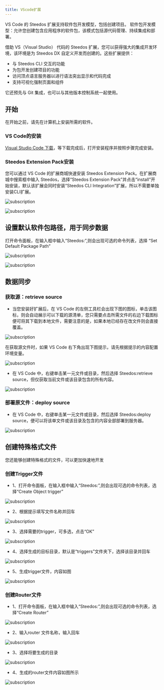 ```yaml
---
title: VScode扩展
---
```


VS Code 的 Steedos 扩展支持软件包开发模型，包括创建项目。
软件包开发模型：允许您创建包含应用程序的软件包，该模式包括源代码管理、持续集成和部署。

借助 VS（Visual Studio） 代码的 Steedos 扩展，您可以获得强大的集成开发环境，该环境是为 Steedos DX 自定义开发而创建的。这些扩展提供：

- 与 Steedos CLI 交互的功能
- 为包开发创建项目的功能
- 访问顶点语言服务器以进行语法突出显示和代码完成
- 支持可视化强制页面和组件

它还预先与 Git 集成，也可以与其他版本控制系统一起使用。

## 开始

在开始之前，请先在计算机上安装所需的软件。

### VS Code的安装

[Visual Studio Code 下载](https://code.visualstudio.com)，等下载完成后，打开安装程序并按照步骤完成安装。

### Steedos Extension Pack安装

您可以通过 VS Code 的扩展商城快速安装 Steedos Extension Pack。在扩展商城中搜索框中输入 Steedos，选择“Steedos Extension Pack”并点击“install”开始安装，默认该扩展会同时安装“Steedos CLI Integration”扩展，所以不需要单独安装CLI扩展。

![subscription](/assets/dx/vs_extension/vs_extension01.png)

![subscription](/assets/dx/vs_extension/vs_extension02.png)

## 设置默认软件包路径，用于同步数据

打开命令面板，在输入框中输入“Steedos:”,则会出现可选的命令列表，选择
“Set Default Package Path”

![subscription](/assets/dx/vs_extension/vs_extension03.png)

![subscription](/assets/dx/vs_extension/vs_extension04.png)

## 数据同步

### 获取源：retrieve source

- 当您安装好扩展后，在 VS Code 的左侧工具栏会出现下图的图标，单击该图标，则会自动展示可以下载的源清单，您只需要点击所需文件的右边下载图标便可将其下载到本地文件，需要注意的是，如果本地已经存在改文件则会直接覆盖。

![subscription](/assets/dx/vs_extension/vs_extension05.png)

在获取源文件时，如果 VS Code 右下角出现下图提示，请先根据提示的内容配置环境变量。

![subscription](/assets/dx/vs_extension/vs_extension06.png)

- 在 VS Code 中，右键单击某一元文件或目录，然后选择 Steedos:retrieve source，但仅获取当前文件或该目录包含的所有内容。

![subscription](/assets/dx/vs_extension/vs_extension07.png)

### 部署原文件：deploy source

- 在 VS Code 中，右键单击某一元文件或目录，然后选择 Steedos:deploy source，便可以将该单文件或该目录及包含的内容全部部署到服务器。

![subscription](/assets/dx/vs_extension/vs_extension08.png)

## 创建特殊格式文件

您还能够创建特殊格式的文件，可以更加快速地开发

### 创建Trigger文件

- 1、打开命令面板，在输入框中输入“Steedos:”,则会出现可选的命令列表，选择“Create Object trigger”

![subscription](/assets/dx/vs_extension/vs_extension09.png)

- 2、根据提示填写文件名称并回车

![subscription](/assets/dx/vs_extension/vs_extension10.png)

- 3、选择需要的trigger，可多选，点击“OK”

![subscription](/assets/dx/vs_extension/vs_extension11.png)

- 4、选择生成的目标目录，默认是“triggers”文件夹下，选择该目录并回车

![subscription](/assets/dx/vs_extension/vs_extension12.png)

- 5、生成trigger文件，内容如图

![subscription](/assets/dx/vs_extension/vs_extension13.png)

### 创建Router文件

- 1、打开命令面板，在输入框中输入“Steedos:”,则会出现可选的命令列表，选择“Create Router”

![subscription](/assets/dx/vs_extension/vs_extension14.png)

- 2、输入router 文件名称，输入回车

![subscription](/assets/dx/vs_extension/vs_extension15.png)

- 3、选择将要生成的目录

![subscription](/assets/dx/vs_extension/vs_extension16.png)

- 4、生成的router文件内容如图所示

![subscription](/assets/dx/vs_extension/vs_extension17.png)
